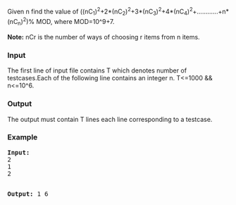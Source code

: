 <p>
Given n find the value of ((nC<sub>1</sub>)<sup>2</sup>+2*(nC<sub>2</sub>)<sup>2</sup>+3*(nC<sub>3</sub>)<sup>2</sup>+4*(nC<sub>4</sub>)<sup>2</sup>+............+n*(nC<sub>n</sub>)<sup>2</sup>)% MOD, 
where MOD=10^9+7.</p>
<p><b>Note:</b> nCr is the number of ways of choosing r items from n items.</p>

<h3>Input</h3>
<p>The first line of input file contains T which denotes number of testcases.Each of the following line contains an integer n. T&lt;=1000 &amp;&amp; n&lt;=10^6.</p>

<h3>Output</h3>
<p>The output must contain T lines each line corresponding to a testcase.</p>

<h3>Example</h3>
<pre><strong>Input:</strong>
2
1
2

<strong>Output:</strong>
1
6</pre>